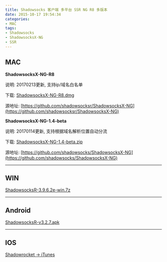 ```yaml
---
title: Shadowsocks 客户端 多平台 SSR NG R8 多版本
date: 2015-10-17 19:54:34
categories:
- MAC
tags:
- Shadowsocks
- ShadowsocksX-NG
- SSR
---
```

## MAC

**ShadowsocksX-NG-R8**

说明: 20170213更新, 支持ip/域名白名单
<!-- more -->

下载: [ShadowsocksX-NG-R8.dmg](https://didee.cn/files/ShadowsocksX-NG-R8.dmg)

源地址: [https://github.com/shadowsocksr/ShadowsocksX-NG](https://github.com/shadowsocksr/ShadowsocksX-NG)

**ShadowsocksX-NG-1.4-beta**

说明: 20170114更新, 支持根据域名解析位置自动分流

下载: [ShadowsocksX-NG-1.4-beta.zip](https://didee.cn/files/ShadowsocksX-NG-1.4-beta.zip)

源地址: [https://github.com/shadowsocks/ShadowsocksX-NG](https://github.com/shadowsocks/ShadowsocksX-NG)

---
## WIN
[ShadowsocksR-3.9.6.2e-win.7z](https://upyuncdn.didee.cn/files/ShadowsocksR-3.9.6.2e-win.7z)

---
## Android
[ShadowsocksR-v3.2.7.apk](https://upyuncdn.didee.cn/files/ShadowsocksR-v3.2.7.apk)

---
## IOS
[Shadowrocket -> iTunes](https://itunes.apple.com/us/app/shadowrocket/id932747118?mt=8)


